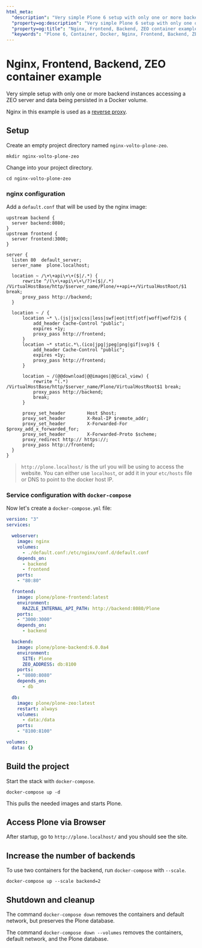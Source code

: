 ```yaml
---
html_meta:
  "description": "Very simple Plone 6 setup with only one or more backend instances accessing a ZEO server and data being persisted in a Docker volume."
  "property=og:description": "Very simple Plone 6 setup with only one or more backend instances accessing a ZEO server and data being persisted in a Docker volume."
  "property=og:title": "Nginx, Frontend, Backend, ZEO container example"
  "keywords": "Plone 6, Container, Docker, Nginx, Frontend, Backend, ZEO"
---
```


# Nginx, Frontend, Backend, ZEO container example

Very simple setup with only one or more backend instances accessing a ZEO server and data being persisted in a Docker volume.

Nginx in this example is used as a [reverse proxy](https://docs.nginx.com/nginx/admin-guide/web-server/reverse-proxy/").

## Setup

Create an empty project directory named `nginx-volto-plone-zeo`.

```shell
mkdir nginx-volto-plone-zeo
```

Change into your project directory.

```shell
cd nginx-volto-plone-zeo
```


### nginx configuration

Add a `default.conf` that will be used by the nginx image:

```nginx
upstream backend {
  server backend:8080;
}
upstream frontend {
  server frontend:3000;
}

server {
  listen 80  default_server;
  server_name  plone.localhost;

  location ~ /\+\+api\+\+($|/.*) {
      rewrite ^/(\+\+api\+\+\/?)+($|/.*) /VirtualHostBase/http/$server_name/Plone/++api++/VirtualHostRoot/$1 break;
      proxy_pass http://backend;
  }

  location ~ / {
      location ~* \.(js|jsx|css|less|swf|eot|ttf|otf|woff|woff2)$ {
          add_header Cache-Control "public";
          expires +1y;
          proxy_pass http://frontend;
      }
      location ~* static.*\.(ico|jpg|jpeg|png|gif|svg)$ {
          add_header Cache-Control "public";
          expires +1y;
          proxy_pass http://frontend;
      }

      location ~ /(@@download|@@images|@@ical_view) {
          rewrite ^(.*) /VirtualHostBase/http/$server_name/Plone/VirtualHostRoot$1 break;
          proxy_pass http://backend;
          break;
      }

      proxy_set_header        Host $host;
      proxy_set_header        X-Real-IP $remote_addr;
      proxy_set_header        X-Forwarded-For $proxy_add_x_forwarded_for;
      proxy_set_header        X-Forwarded-Proto $scheme;
      proxy_redirect http:// https://;
      proxy_pass http://frontend;
  }
}
```

> `http://plone.localhost/` is the url you will be using to access the website.
> You can either use `localhost`, or add it in your `etc/hosts` file or DNS to point to the docker host IP.


### Service configuration with `docker-compose`

Now let's create a `docker-compose.yml` file:

```yaml
version: "3"
services:

  webserver:
    image: nginx
    volumes:
      - ./default.conf:/etc/nginx/conf.d/default.conf
    depends_on:
      - backend
      - frontend
    ports:
    - "80:80"

  frontend:
    image: plone/plone-frontend:latest
    environment:
      RAZZLE_INTERNAL_API_PATH: http://backend:8080/Plone
    ports:
    - "3000:3000"
    depends_on:
      - backend

  backend:
    image: plone/plone-backend:6.0.0a4
    environment:
      SITE: Plone
      ZEO_ADDRESS: db:8100
    ports:
    - "8080:8080"
    depends_on:
      - db

  db:
    image: plone/plone-zeo:latest
    restart: always
    volumes:
      - data:/data
    ports:
    - "8100:8100"

volumes:
  data: {}
```


## Build the project

Start the stack with `docker-compose`.

```shell
docker-compose up -d
```

This pulls the needed images and starts Plone.


## Access Plone via Browser

After startup, go to `http://plone.localhost/` and you should see the site.


## Increase the number of backends

To use two containers for the backend, run `docker-compose` with `--scale`.

```shell
docker-compose up --scale backend=2
```


## Shutdown and cleanup

The command `docker-compose down` removes the containers and default network, but preserves the Plone database.

The command `docker-compose down --volumes` removes the containers, default network, and the Plone database.
